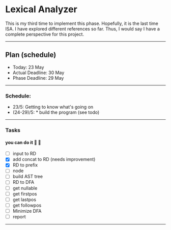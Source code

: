


# Lexical Analyzer

This is my third time to implement this phase. Hopefully, it is the last time ISA.
I have explored different references so far. Thus, I would say I have a complete perspective for this project.

---

## Plan (schedule)
* Today: 23 May
* Actual Deadline: 30 May
* Phase Deadline: 29 May

---

### Schedule:
* 23/5:  Getting to know what's going on
* (24-29)/5: * build the program (see todo)

---

### Tasks

 ####  you can do it 💪 👐
* [ ] input to RD
* [x] add concat to RD (needs improvement)
* [x] RD to prefix
* [ ] node
* [ ] build AST tree
* [ ] RD to DFA
* [ ] get nullable
* [ ] get firstpos
* [ ] get lastpos
* [ ] get followpos
* [ ] Minimize DFA
* [ ] report

---
